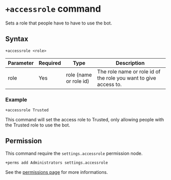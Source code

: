 # `+accessrole` command
Sets a role that people have to have to use the bot.

## Syntax
```
+accessrole <role>
```
Parameter | Required | Type               | Description
----------|----------|--------------------|--------------------------------------------------
role      | Yes      | role (name or role id) | The role name or role id of the role you want to give access to.

### Example
```
+accessrole Trusted
```
This command will set the access role to Trusted, only allowing people with the Trusted role to use the bot.

## Permission
This command require the `settings.accessrole` permission node.
```
+perms add Administrators settings.accessrole
```

See the [permissions page](/permissions.md) for more informations.
